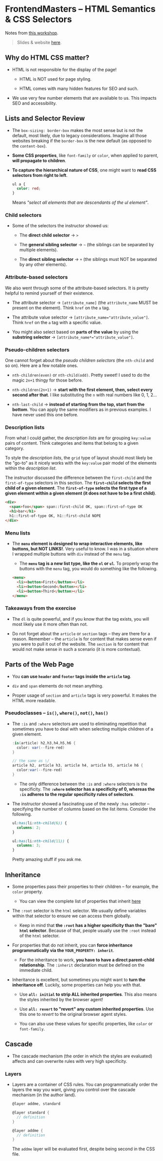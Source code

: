 # FrontendMasters – HTML Semantics & CSS Selectors

Notes from [this workshop](https://frontendmasters.com/workshops/semantics-selectors/).

> Slides & website [here](https://semantics-selectors.css.education/).

## Why do HTML CSS matter?

- HTML is not responsible for the display of the page!

  - HTML is NOT used for page styling.

  - HTML comes with many hidden features for SEO and such.

- We use very few number elements that are available to us. This impacts SEO and accessibility.

## Lists and Selector Review

- The `box-sizing: border-box` makes the most sense but is not the default, most likely, due to legacy considerations. Imagine all those websites breaking if the `border-box` is the new default (as opposed to the `content-box`).

- **Some CSS properties**, like `font-family` or `color`, when applied to parent, **will propagate to children**.

- **To capture the hierarchical nature of CSS**, one might want to **read CSS selectors from right to left**.

  ```css
  ul a {
    color: red;
  }
  ```

  Means _"select all elements that are descendants of the ul element"_.

### Child selectors

- Some of the selectors the instructor showed us:

  - The **direct child selector** -> `>`

  - The **general sibling selector** -> `~` (the siblings can be separated by multiple elements).

  - The **direct sibling selector** -> `+` (the siblings must NOT be separated by any other elements).

### Attribute-based selectors

We also went through some of the attribute-based selectors. It is pretty helpful to remind yourself of their existence.

- The attribute selector -> `[attribute_name]` (the `attribute_name` MUST be present on the element). Think `href` on the `a` tag.

- The attribute value selector -> `[attribute_name="attribute_value"]`. Think `href` on the `a` tag with a specific value.

- You might also select based on **parts of the value** by using the **substring selector** -> `[attribute_name*="attribute_value"]`.

### Pseudo-children selectors

One cannot forget about the _pseudo children selectors_ (the `nth-child` and so on). Here are a few notable ones.

- `nth-children(even)` or `nth-child(odd)`. Pretty sweet! I used to do the magic `2n+1` thingy for those before.

- `nth-children(2n+1)` -> **start with the first element, then, select every second after that**. I like substituting the `n` with real numbers like 0, 1, 2...

- `nth-last-child` -> **instead of starting from the top, start from the bottom**. You can apply the same modifiers as in previous examples. I have never used this one before.

### Description lists

From what I could gather, the _description lists_ are for grouping `key:value` pairs of content. Think categories and items that belong to a given category.

To style the _description lists_, the `grid` type of layout should most likely be the "go-to" as it nicely works with the `key:value` pair model of the elements within the _description list_.

The instructor discussed the difference between the `first-child` and the `first-of-type` selectors in this section. The **`first-child` selects the first child of a given element**. The **`first-of-type` selects the first type of a given element within a given element (it does not have to be a first child)**.

```html
<div>
  <span>foo</span> span::first-child OK, span::first-of-type OK
  <h1>bar</h1>
  h1::first-of-type OK, h1::first-child NOPE
</div>
```

### Menu lists

- The **`menu` element is designed to wrap interactive elements, like buttons, but NOT LINKS!**. Very useful to know. I was in a situation where I wrapped multiple buttons with `div` instead of the `menu` tag.

  - The **`menu` tag is a new list type, like the `ol` or `ul`**. To properly wrap the buttons with the `menu` tag, you would do something like the following.

  ```html
  <menu>
    <li><button>First</button></li>
    <li><button>Second</button></li>
    <li><button>Third</button></li>
  </menu>
  ```

### Takeaways from the exercise

- The `dl` is quite powerful, and if you know that the tag exists, you will most likely use it more often than not.

- Do not forget about the `article` or `section` tags – they are there for a reason. Remember – the `article` is for content that makes sense even if you were to pull it out of the website. The `section` is for content that would not make sense in such a scenario (it is more contextual).

## Parts of the Web Page

- You **can use `header` and `footer` tags inside the `article` tag**.

- `div` and `span` elements do not mean anything.

- Proper usage of `section` and `article` tags is very powerful. It makes the HTML more readable.

### Pseudoclasses – `is()`, `where()`, `not()`, `has()`

- The `:is` and `:where` selectors are used to eliminating repetition that sometimes you have to deal with when selecting multiple children of a given element.

  ```cs
  :is(article) h2,h3,h4,h5,h6 {
    color: var(--fire-red)
  }

  // the same as \/
  article h2, article h3, article h4, article h5, article h6 {
    color:var(--fire-red)
  }
  ```

  - The only difference between the `:is` and `:where` selectors is the specificity. The **`:where` selector has a specificity of 0, whereas the `:is` adheres to the regular specificity rules of selectors**.

- The instructor showed a fascinating use of the newly `:has` selector – specifying the number of columns based on the list items. Consider the following.

  ```css
  ul:has(li:nth-child(6)) {
    columns: 2;
  }

  ul:has(li:nth-child(11)) {
    columns: 3;
  }
  ```

  Pretty amazing stuff if you ask me.

## Inheritance

- Some properties pass their properties to their children – for example, the `color` property.

  - You can view the complete list of properties that inherit [here](https://www.w3.org/TR/CSS21/propidx.html)

- The `:root` selector is the `html` selector. We usually define variables within that selector to ensure we can access them globally.

  - Keep in mind that **the `:root` has a higher specificity than the "bare" `html` selector**. Because of that, people usually use the `:root` instead of the `html` selector.

- For properties that do not inherit, you can **force inheritance programmatically via the `YOUR_PROPERTY: inherit`**.

  - For the inheritance to work, **you have to have a direct parent-child relationship**. The `:inherit` declaration must be defined on the immediate child.

- Inheritance is excellent, but sometimes you might want to **turn the inheritance off**. Luckily, some properties can help you with that.

  - Use **`all: initial` to strip ALL inherited properties**. This also means the styles inherited by the browser agent!

  - Use **`all: revert` to "revert" any custom inherited properties**. Use this one to _revert_ to the original browser agent styles.

  - You can also use these values for specific properties, like `color` or `font-family`.

## Cascade

- The cascade mechanism (the order in which the styles are evaluated) affects and can overwrite rules with very high specificity.

### Layers

- Layers are a container of CSS rules. You can programmatically order the layers the way you want, giving you control over the cascade mechanism (in the author land).

  ```cs
  @layer addme, standard

  @layer standard {
    // definition
  }

  @layer addme {
    // definition
  }
  ```

  The `addme` layer will be evaluated first, despite being second in the CSS file.
